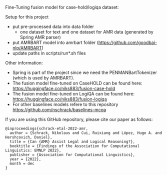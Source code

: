 Fine-Tuning fusion model for case-hold/logiqa dataset:

Setup for this project
- put pre-processed data into data folder
    - one dataset for text and one dataset for AMR data (generated by Spring AMR parser)
- put AMRBART model into amrbart folder (https://github.com/goodbai-nlp/AMRBART)
- update paths in scripts/run*.sh files

Other information:
- Spring is part of the project since we need the PENMANBartTokenizer (which is used by AMRBART).
- The fusion model fine-tuned on CaseHOLD can be found here: https://huggingface.co/niks883/fusion-case-hold
- The fusion model fine-tuned on LogiQA can be found here: https://huggingface.co/niks883/fusion-logiqa
- For other baselines models refere to this repository https://github.com/nschrack/baselines-mcqa

If you are using this GitHub repository, please cite our paper as follows:

```
@inproceedings{schrack-etal-2022-amr,
  author = {Schrack, Nikolaus and Cui, Ruixiang and López, Hugo A. and Hershcovich, Daniel},
  title = {Can {AMR} Assist Legal and Logical Reasoning?},
  booktitle = {Findings of the Association for Computational Linguistics: EMNLP 2022},
  publisher = {Association for Computational Linguistics},
  year = {2022},
  month = dec
}
```
